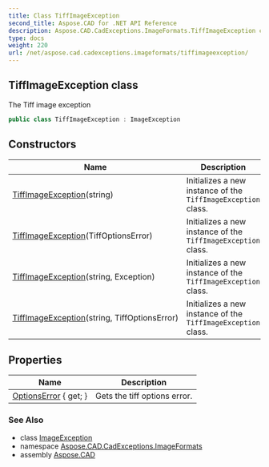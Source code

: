 ```yaml
---
title: Class TiffImageException
second_title: Aspose.CAD for .NET API Reference
description: Aspose.CAD.CadExceptions.ImageFormats.TiffImageException class. The Tiff image exception
type: docs
weight: 220
url: /net/aspose.cad.cadexceptions.imageformats/tiffimageexception/
---
```

## TiffImageException class

The Tiff image exception

```csharp
public class TiffImageException : ImageException
```

## Constructors

| Name | Description |
| --- | --- |
| [TiffImageException](tiffimageexception/#constructor_1)(string) | Initializes a new instance of the `TiffImageException` class. |
| [TiffImageException](tiffimageexception/#constructor)(TiffOptionsError) | Initializes a new instance of the `TiffImageException` class. |
| [TiffImageException](tiffimageexception/#constructor_3)(string, Exception) | Initializes a new instance of the `TiffImageException` class. |
| [TiffImageException](tiffimageexception/#constructor_2)(string, TiffOptionsError) | Initializes a new instance of the `TiffImageException` class. |

## Properties

| Name | Description |
| --- | --- |
| [OptionsError](../../aspose.cad.cadexceptions.imageformats/tiffimageexception/optionserror/) { get; } | Gets the tiff options error. |

### See Also

* class [ImageException](../../aspose.cad.cadexceptions/imageexception/)
* namespace [Aspose.CAD.CadExceptions.ImageFormats](../../aspose.cad.cadexceptions.imageformats/)
* assembly [Aspose.CAD](../../)


